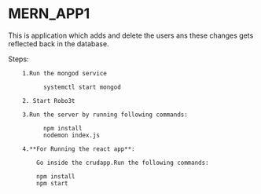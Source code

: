 # MERN_APP1
This is application which adds and delete the users ans these changes gets reflected back in the database.

Steps:

        1.Run the mongod service 

              systemctl start mongod

        2. Start Robo3t 

        3.Run the server by running following commands:

              npm install
              nodemon index.js

        4.**For Running the react app**:

            Go inside the crudapp.Run the following commands:

            npm install
            npm start
    
